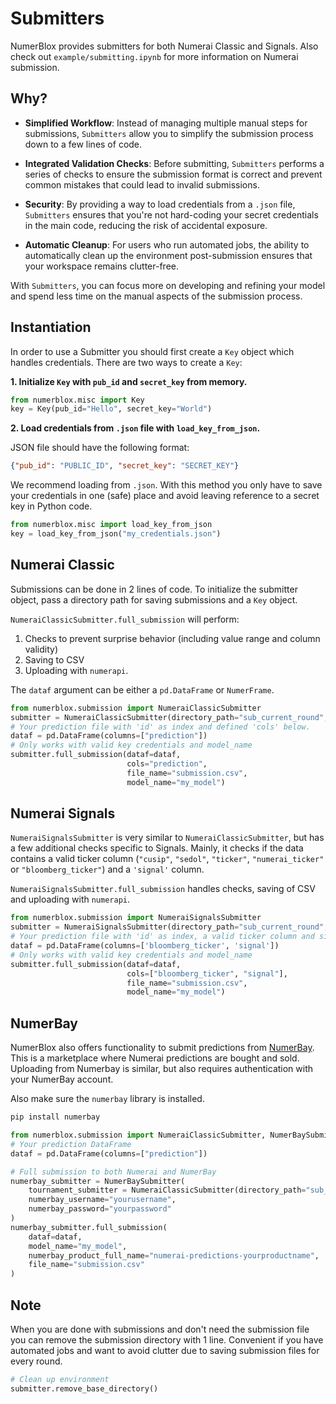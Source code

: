 # Submitters

NumerBlox provides submitters for both Numerai Classic and Signals. 
Also check out `example/submitting.ipynb` for more information on Numerai submission.

## Why?
- **Simplified Workflow**: Instead of managing multiple manual steps for submissions, `Submitters` allow you to simplify the submission process down to a few lines of code.

- **Integrated Validation Checks**: Before submitting, `Submitters` performs a series of checks to ensure the submission format is correct and prevent common mistakes that could lead to invalid submissions.

- **Security**: By providing a way to load credentials from a `.json` file, `Submitters` ensures that you're not hard-coding your secret credentials in the main code, reducing the risk of accidental exposure.

- **Automatic Cleanup**: For users who run automated jobs, the ability to automatically clean up the environment post-submission ensures that your workspace remains clutter-free.

With `Submitters`, you can focus more on developing and refining your model and spend less time on the manual aspects of the submission process.

## Instantiation

In order to use a Submitter you should first create a `Key` object which handles credentials.
There are two ways to create a `Key`:

**1. Initialize `Key` with `pub_id` and `secret_key` from memory.**

```py
from numerblox.misc import Key
key = Key(pub_id="Hello", secret_key="World")
```

**2. Load credentials from `.json` file with `load_key_from_json`.**

JSON file should have the following format:
```json
{"pub_id": "PUBLIC_ID", "secret_key": "SECRET_KEY"}
```
We recommend loading from `.json`. With this method you only have to save your credentials in one (safe) place and avoid leaving reference to a secret key in Python code.

```py
from numerblox.misc import load_key_from_json
key = load_key_from_json("my_credentials.json")
```

## Numerai Classic

Submissions can be done in 2 lines of code. To initialize the submitter object, pass a directory path for saving submissions and a `Key` object.

`NumeraiClassicSubmitter.full_submission` will perform:
 1. Checks to prevent surprise behavior (including value range and column validity)
 2. Saving to CSV
 3. Uploading with `numerapi`.

The `dataf` argument can be either a `pd.DataFrame` or `NumerFrame`.

```py
from numerblox.submission import NumeraiClassicSubmitter
submitter = NumeraiClassicSubmitter(directory_path="sub_current_round", key=key)
# Your prediction file with 'id' as index and defined 'cols' below.
dataf = pd.DataFrame(columns=["prediction"])
# Only works with valid key credentials and model_name
submitter.full_submission(dataf=dataf,
                          cols="prediction",
                          file_name="submission.csv",
                          model_name="my_model")
```

## Numerai Signals

`NumeraiSignalsSubmitter` is very similar to `NumeraiClassicSubmitter`, but has a few additional checks specific to Signals. Mainly, it checks if the data contains a valid ticker column (`"cusip"`, `"sedol"`, `"ticker"`, `"numerai_ticker"` or `"bloomberg_ticker"`) and a `'signal'` column.

`NumeraiSignalsSubmitter.full_submission` handles checks, saving of CSV and uploading with `numerapi`.

```py
from numerblox.submission import NumeraiSignalsSubmitter
submitter = NumeraiSignalsSubmitter(directory_path="sub_current_round", key=key)
# Your prediction file with 'id' as index, a valid ticker column and signal column below.
dataf = pd.DataFrame(columns=['bloomberg_ticker', 'signal'])
# Only works with valid key credentials and model_name
submitter.full_submission(dataf=dataf,
                          cols=["bloomberg_ticker", "signal"],
                          file_name="submission.csv",
                          model_name="my_model")
```

## NumerBay

NumerBlox also offers functionality to submit predictions from [NumerBay](https://numerbay.ai). This is a marketplace where Numerai predictions are bought and sold. Uploading from Numerbay is similar, but also requires authentication with your NumerBay account.

Also make sure the `numerbay` library is installed.

```bash
pip install numerbay
```

```py
from numerblox.submission import NumeraiClassicSubmitter, NumerBaySubmitter
# Your prediction DataFrame
dataf = pd.DataFrame(columns=["prediction"])

# Full submission to both Numerai and NumerBay
numerbay_submitter = NumerBaySubmitter(
    tournament_submitter = NumeraiClassicSubmitter(directory_path="sub_current_round", key=key),
    numerbay_username="yourusername",
    numerbay_password="yourpassword"
)
numerbay_submitter.full_submission(
    dataf=dataf,
    model_name="my_model",
    numerbay_product_full_name="numerai-predictions-yourproductname",
    file_name="submission.csv"
)
```

## Note

When you are done with submissions and don't need the submission file you can remove the submission directory with 1 line. Convenient if you have automated jobs and want to avoid clutter due to saving submission files for every round.

```py
# Clean up environment
submitter.remove_base_directory()
```